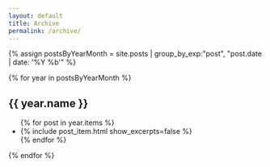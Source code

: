 ```yaml
---
layout: default
title: Archive
permalink: /archive/
---
```


{% assign postsByYearMonth = site.posts | group_by_exp:"post", "post.date | date: '%Y %b'" %}

{% for year in postsByYearMonth %}
<h2 id="{{ year.name }}">{{ year.name }}</h2>

<ul class="post-list archive" aria-label="posts from {{ year.name }}">
  {% for post in year.items %}
    <li>
      {% include post_item.html show_excerpts=false %}
    </li>
  {% endfor %}
</ul>
{% endfor %}
